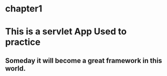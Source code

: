 # chapter1
# This is a servlet App Used to practice
## Someday it will become a great framework in this world.

